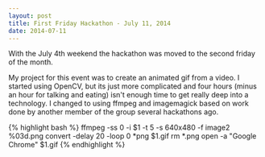 ```yaml
---
layout: post
title: First Friday Hackathon - July 11, 2014
date: 2014-07-11
---
```


With the July 4th weekend the hackathon was moved to the second friday of the month.

My project for this event was to create an animated gif from a video.  I started using
OpenCV, but its just more complicated and four hours (minus an hour for talking and eating)
isn't enough time to get really deep into a technology.  I changed to using ffmpeg and imagemagick based on work
done by another member of the group several hackathons ago.

{% highlight bash %}
ffmpeg -ss 0 -i $1 -t 5 -s 640x480 -f image2 %03d.png
convert -delay 20 -loop 0 *png $1.gif
rm *.png
open -a "Google Chrome" $1.gif
{% endhighlight %}
